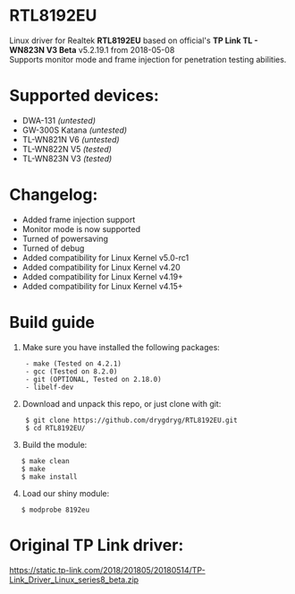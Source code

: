 # RTL8192EU
Linux driver for Realtek **RTL8192EU** based on official's **TP Link TL - WN823N V3 Beta** v5.2.19.1 from 2018-05-08 
<br>Supports monitor mode and frame injection for penetration testing abilities.

# Supported devices:
- DWA-131 _(untested)_
- GW-300S Katana _(untested)_
- TL-WN821N V6 _(untested)_
- TL-WN822N V5 _(tested)_
- TL-WN823N V3 _(tested)_

# Changelog:
- Added frame injection support
- Monitor mode is now supported
- Turned of powersaving
- Turned of debug
- Added compatibility for Linux Kernel v5.0-rc1
- Added compatibility for Linux Kernel v4.20
- Added compatibility for Linux Kernel v4.19+
- Added compatibility for Linux Kernel v4.15+

# Build guide

1. Make sure you have installed the following packages: 

```shell
    - make (Tested on 4.2.1)
    - gcc (Tested on 8.2.0)
    - git (OPTIONAL, Tested on 2.18.0)
    - libelf-dev
 ```

2. Download and unpack this repo, or just clone with git:

```shell
    $ git clone https://github.com/drygdryg/RTL8192EU.git
    $ cd RTL8192EU/
 ```
 
 3. Build the module:
 
 ```shell
    $ make clean
    $ make
    $ make install
 ```
 
  4. Load our shiny module:
 
 ```shell
    $ modprobe 8192eu
 ```
 
 # Original TP Link driver:
 https://static.tp-link.com/2018/201805/20180514/TP-Link_Driver_Linux_series8_beta.zip

